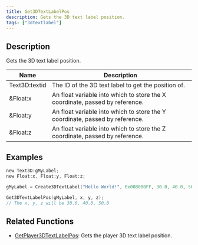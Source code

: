 ```yaml
---
title: Get3DTextLabelPos
description: Gets the 3D text label position.
tags: ["3dtextlabel"]
---
```


<VersionWarn version='omp v1.1.0.2612' />

## Description

Gets the 3D text label position.

| Name      | Description                                                               |
| --------- | ------------------------------------------------------------------------- |
| Text3D:textid | The ID of the 3D text label to get the position of. |
| &Float:x | An float variable into which to store the X coordinate, passed by reference. |
| &Float:y | An float variable into which to store the Y coordinate, passed by reference. |
| &Float:z | An float variable into which to store the Z coordinate, passed by reference. |

## Examples

```c
new Text3D:gMyLabel;
new Float:x, Float:y, Float:z;

gMyLabel = Create3DTextLabel("Hello World!", 0x008080FF, 30.0, 40.0, 50.0, 40.0, 0, false);

Get3DTextLabelPos(gMyLabel, x, y, z);
// The x, y, z will be 30.0, 40.0, 50.0
```

## Related Functions

- [GetPlayer3DTextLabelPos](GetPlayer3DTextLabelPos): Gets the player 3D text label position.
